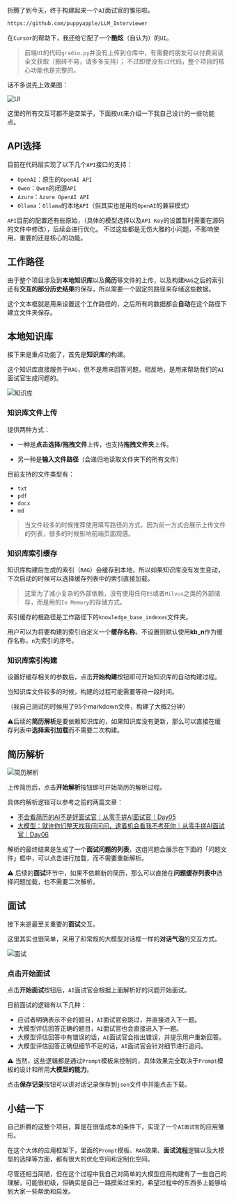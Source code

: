 折腾了到今天，终于构建起来一个`AI`面试官的雏形啦。

```bash
https://github.com/puppyapple/LLM_Interviewer
```

在`Cursor`的帮助下，我还给它配了一个**酷炫**（自认为）的`UI`。

> 前端`UI`的代码`gradio.py`并没有上传到仓库中，有需要的朋友可以付费阅读全文获取（搬砖不易，请多多支持）；
> 不过即使没有`UI`代码，整个项目的核心功能也是完整的。

话不多说先上效果图：

![UI](https://erxuanyi-1257355350.cos.ap-beijing.myqcloud.com/UI_all-2024-11-07-15-44-41.png)

这里的所有交互可都不是空架子，下面按`UI`来介绍一下我自己设计的一些功能点。

## API选择

目前在代码层实现了以下几个`API`接口的支持：

- `OpenAI`：原生的`OpenAI API`
- `Qwen`：`Qwen`的闭源`API`
- `Azure`：`Azure OpenAI API`
- `Ollama`：`Ollama`的本地`API`（但其实也是用的`OpenAI`的兼容模式）

`API`目前的配置还有些原始，（具体的模型选择以及`API Key`的设置暂时需要在源码的文件中修改），后续会进行优化。
不过这些都是无伤大雅的小问题，不影响使用，重要的还是核心的功能。

## 工作路径

由于整个项目涉及到**本地知识库**以及**简历**等文件的上传，以及构建`RAG`之后的索引还有**交互的部分历史结果**的保存，所以需要一个固定的路径来存储这些数据。

这个文本框就是用来设置这个工作路径的，之后所有的数据都会**自动**在这个路径下建立文件夹保存。

## 本地知识库

接下来是重点功能了，首先是**知识库**的构建。

这个知识库直接服务于`RAG`，但不是用来回答问题，相反地，是用来帮助我们的`AI`面试官生成问题的。

![知识库](https://erxuanyi-1257355350.cos.ap-beijing.myqcloud.com/kb-2024-11-07-16-23-36.png)

### 知识库文件上传

提供两种方式：

- 一种是**点击选择/拖拽文件**上传，也支持**拖拽文件夹**上传。

- 另一种是**输入文件路径**（会递归地读取文件夹下的所有文件）

目前支持的文件类型有：

- `txt`
- `pdf`
- `docx`
- `md`

> 当文件较多的时候推荐使用填写路径的方式，因为前一方式会展示上传文件的列表，很多的时候影响前端页面观感。

### 知识库索引缓存

知识库构建后生成的索引（`RAG`）会缓存到本地，所以如果知识库没有发生变动，下次启动的时候可以选择缓存列表中的索引直接加载。

> 这里为了减小复杂的外部依赖，没有使用任何`ES`或者`Milvus`之类的外部储存，而是用的`In Memory`的存储方式。

索引缓存的根路径是工作路径下的`knowledge_base_indexes`文件夹。

用户可以为将要构建的索引自定义一个**缓存名称**，不设置则默认使用**kb_n**作为缓存名称，`n`为索引的序号。

### 知识库索引构建

设置好缓存相关的参数后，点击**开始构建**按钮即可开始知识库的自动构建过程。

当知识库文件较多的时候，构建的过程可能需要等待一段时间。

（我自己测试的时候用了95个markdown文件，构建了大概2分钟）

⚠️后续的**简历解析**是要依赖知识库的，如果知识库没有更新，那么可以直接在缓存列表中**选择索引加载**而不需要二次构建。

## 简历解析

![简历解析](https://erxuanyi-1257355350.cos.ap-beijing.myqcloud.com/resume-2024-11-07-16-23-04.png)

上传简历后，点击**开始解析**按钮即可开始简历的解析过程。

具体的解析逻辑可以参考之前的两篇文章：

- [不会看简历的AI不是好面试官｜从零手搓AI面试官｜Day05](https://mp.weixin.qq.com/s/GdNS5QHRsSHdVHM9z9lqdg)
- [大模型：就许你们整天找我问问问，逮着机会看我不考死你｜从零手搓AI面试官｜Day06](https://mp.weixin.qq.com/s/GjzQQ5RhWJq9MBmaf_pTyg)

解析的最终结果是生成了一个**面试问题的列表**，这组问题会展示在下面的「问题文件」框中，可以点击进行加载，而不需要重新解析。

⚠️ 后续的**面试**环节中，如果不依赖新的简历，那么可以直接在**问题缓存列表中**选择问题加载，也不需要二次解析。

## 面试

接下来是最至关重要的**面试**交互。

这里其实也很简单，采用了和常规的大模型对话框一样的**对话气泡**的交互方式。

![面试](https://erxuanyi-1257355350.cos.ap-beijing.myqcloud.com/interview_2-2024-11-07-17-30-02.png)

### 点击开始面试

点击**开始面试**按钮后，`AI`面试官会根据上面解析好的问题开始面试。

目前面试的逻辑有以下几种：

- 应试者明确表示不会的题目，`AI`面试官会跳过，并直接进入下一题。
- 大模型评估回答正确的题目，`AI`面试官也会直接进入下一题。
- 大模型评估回答中有错误的话，`AI`面试官会指出错误，并提示用户重新回答。
- 大模型评估回答正确但细节不足的话，`AI`面试官会针对细节进行追问。

⚠️ 当然，这些逻辑都是通过`Prompt`模板来控制的，具体效果完全取决于`Prompt`模板的设计和所用**大模型的能力**。

点击**保存记录**按钮可以讲对话记录保存到`json`文件中并能点击下载。

## 小结一下

自己折腾的这整个项目，算是在很低成本的条件下，实现了一个`AI面试官`的应用雏形。

在这个大体的应用框架下，里面的`Prompt`模板、`RAG`效果、**面试流程**逻辑以及大模型的选择等方面，都有很大的优化空间和定制化空间。

尽管还相当简陋，但在这个过程中我自己对简单的大模型应用构建有了一些自己的理解，可能很初级，但确实是自己一路摸索过来的，希望过程中的东西多上能够给到大家一些帮助和启发。
